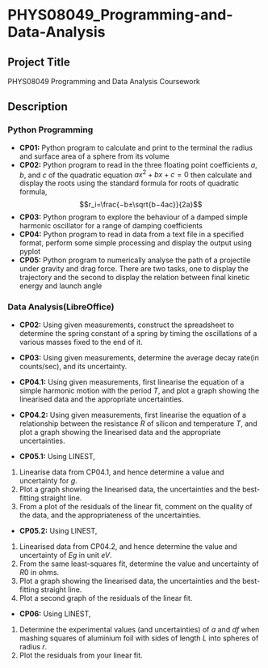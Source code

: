 # PHYS08049_Programming-and-Data-Analysis

## Project Title
PHYS08049 Programming and Data Analysis Coursework 

## Description

### Python Programming
- **CP01:** Python program to calculate and print to the terminal the radius and surface area of a sphere from its volume
- **CP02:** Python program to read in the three floating point coefficients $a$, $b$, and $c$ of the quadratic equation $ax^2+bx+c=0$ then calculate and display the roots using the standard formula for roots of quadratic formula, $$r_i=\frac{−b±\sqrt{b−4ac}}{2a}$$
- **CP03:** Python program to explore the behaviour of a damped simple harmonic oscillator for a range of damping coefficients 
- **CP04:** Python program to read in data from a text file in a specified format, perform some simple processing and display the output using pyplot
- **CP05:** Python program to numerically analyse the path of a projectile under gravity and drag force. There are two tasks, one to display the trajectory and the second to display the relation between final kinetic energy and launch angle 

### Data Analysis(LibreOffice)
- **CP02:** Using given measurements, construct the spreadsheet to determine the spring constant of a spring by timing the oscillations of a various masses fixed to the end of it.
- **CP03:** Using given measurements, determine the average decay rate(in counts/sec), and its uncertainty.
- **CP04.1:** Using given measurements, first linearise the equation of a simple harmonic motion with the period $T$, and plot a graph showing the linearised data and the appropriate uncertainties.
- **CP04.2:** Using given measurements, first linearise the equation of a relationship between the resistance $R$ of silicon and temperature $T$, and plot a graph showing the linearised data and the appropriate uncertainties.

- **CP05.1:** Using LINEST,
1. Linearise data from CP04.1, and hence determine a value and uncertainty for $g$.
2. Plot a graph showing the linearised data, the uncertainties and the best-fitting straight line.
3. From a plot of the residuals of the linear fit, comment on the quality of the data, and the appropriateness of the uncertainties.

- **CP05.2:** Using LINEST, 
1. Linearised data from CP04.2, and hence determine the value and uncertainty of $Eg$ in unit $eV$.
2. From the same least-squares fit, determine the value and uncertainty of $R0$ in ohms.
3. Plot a graph showing the linearised data, the uncertainties and the best-fitting straight line.
4. Plot a second graph of the residuals of the linear fit.

- **CP06:** Using LINEST,
1. Determine the experimental values (and uncertainties) of $a$ and $df$ when mashing squares of aluminium foil with sides of length $L$ into spheres of radius $r$.
2. Plot the residuals from your linear fit.
